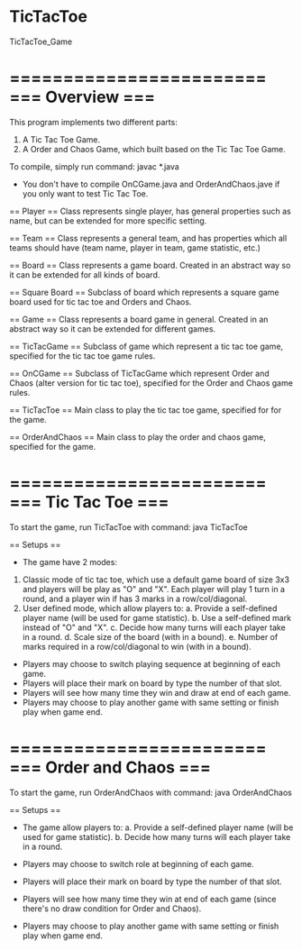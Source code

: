 # TicTacToe
TicTacToe_Game

========================
=== Overview ===
========================

This program implements two different parts: 
1. A Tic Tac Toe Game.
2. A Order and Chaos Game, which built based on the Tic Tac Toe Game.

To compile, simply run command: javac *.java
* You don't have to compile OnCGame.java and OrderAndChaos.jave if you only want to test Tic Tac Toe.

== Player ==
Class represents single player, has general properties such as name, but can be extended for more specific setting.

== Team ==
Class represents a general team, and has properties which all teams should have (team name, player in team, game statistic, etc.) 

== Board ==
Class represents a game board. Created in an abstract way so it can be extended for all kinds of board.

== Square Board ==
Subclass of board which represents a square game board used for tic tac toe and Orders and Chaos.

== Game ==
Class represents a board game in general. Created in an abstract way so it can be extended for different games.

== TicTacGame ==
Subclass of game which represent a tic tac toe game, specified for the tic tac toe game rules.

== OnCGame ==
Subclass of TicTacGame which represent Order and Chaos (alter version for tic tac toe), specified for the Order and Chaos game rules.

== TicTacToe ==
Main class to play the tic tac toe game, specified for for the game.

== OrderAndChaos ==
Main class to play the order and chaos game, specified for the game.


========================
=== Tic Tac Toe ===
========================

To start the game, run TicTacToe with command: java TicTacToe

== Setups ==

* The game have 2 modes: 
1. Classic mode of tic tac toe, which use a default game board of size 3x3 and players will be play as "O" and "X". Each player will play 1 turn in a round, and a player win if has 3 marks in a row/col/diagonal.
2. User defined mode, which allow players to:
	a. Provide a self-defined player name (will be used for game statistic).
	b. Use a self-defined mark instead of "O" and "X".
	c. Decide how many turns will each player take in a round.
	d. Scale size of the board (with in a bound).
	e. Number of marks required in a row/col/diagonal to win (with in a bound).

* Players may choose to switch playing sequence at beginning of each game.
* Players will place their mark on board by type the number of that slot.
* Players will see how many time they win and draw at end of each game.
* Players may choose to play another game with same setting or finish play when game end.


========================
=== Order and Chaos ===
========================

To start the game, run OrderAndChaos with command: java OrderAndChaos

== Setups ==

* The game allow players to:
	a. Provide a self-defined player name (will be used for game statistic).
	b. Decide how many turns will each player take in a round.

* Players may choose to switch role at beginning of each game.
* Players will place their mark on board by type the number of that slot.
* Players will see how many time they win at end of each game (since there's no draw condition for Order and Chaos).
* Players may choose to play another game with same setting or finish play when game end.
